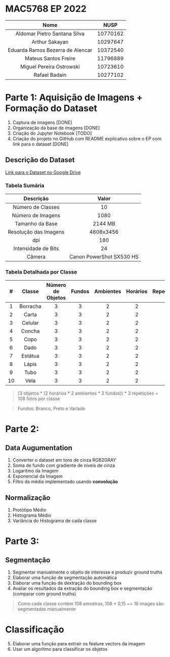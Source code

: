 # MAC5768 EP 2022

| **Nome**                         | **NUSP** |
|:--------------------------------:|:--------:|
| Aldomar Pietro Santana Silva     | 10770162 |
| Arthur Sakayan                   | 10297647 |
| Eduarda Ramos Bezerra de Alencar | 10372540 |
| Mateus Santos Freire             | 11796889 |
| Miguel Pereira Ostrowski         | 10723610 |
| Rafael Badain                    | 10277102 |

# Parte 1: Aquisição de Imagens + Formação do Dataset
1. Captura de imagens [DONE]
2. Organização da base de imagens [DONE]
3. Criação do Jupyter Notebook [TODO]
4. Criação do projeto no GitHub com README explicativo sobre o EP com link para o dataset [DONE]

## Descrição do Dataset
[Link para o Dataset no Google Drive](https://drive.google.com/drive/folders/1Zplj-5pfgdX2heNs4wEfinPCgnrLnIvQ)

### Tabela Sumária

| **Descrição**         | **Valor**                |
|:---------------------:|:------------------------:|
| Número de Classes     | 10                       |
| Número de Imagens     | 1080                     |
| Tamanho da Base       | 2144 MB                  |
| Resolução das Imagens | 4608x3456                |
| dpi                   | 180                      |
| Intensidade de Bits   | 24                       |
| Câmera                | Canon PowerShot SX530 HS |

### Tabela Detalhada por Classe

| **#** | **Classe** | **Número de Objetos** | **Fundos** | **Ambientes** | **Horários** | **Repetições** | **Número de Imagens** |
|:-----:|:----------:|:---------------------:|:----------:|:-------------:|:------------:|:--------------:|:---------------------:|
| 1     | Borracha   | 3                     | 3          | 2             | 2            | 3              | 108                   |
| 2     | Carta      | 3                     | 3          | 2             | 2            | 3              | 108                   |
| 3     | Celular    | 3                     | 3          | 2             | 2            | 3              | 108                   |
| 4     | Concha     | 3                     | 3          | 2             | 2            | 3              | 108                   |
| 5     | Copo       | 3                     | 3          | 2             | 2            | 3              | 108                   |
| 6     | Dado       | 3                     | 3          | 2             | 2            | 3              | 108                   |
| 7     | Estátua    | 3                     | 3          | 2             | 2            | 3              | 108                   |
| 8     | Lápis      | 3                     | 3          | 2             | 2            | 3              | 108                   |
| 9     | Tubo       | 3                     | 3          | 2             | 2            | 3              | 108                   |
| 10    | Vela       | 3                     | 3          | 2             | 2            | 3              | 108                   |

> (3 objetos * (2 horários * 2 ambientes * 3 fundos)) * 3 repetições = 108 fotos por classe

> Fundos: Branco, Preto e Variado

# Parte 2:

## Data Augumentation
1. Converter o dataset em tons de cinza RGB2GRAY
2. Soma de fundo com gradiente de níveis de cinza
3. Logaritmo da Imagem
4. Exponencial da Imagem
5. Filtro da média implementado usando **convolução**

## Normalização
1. Protótipo Médio
2. Histograma Médio
3. Variância do Histograma de cada classe

# Parte 3:

## Segmentação
1. Segmentar manualmente o objeto de interesse e produzir ground truths
2. Elaborar uma função de segmentação automática
3. Elaborar uma função de dextração do bounding box
4. Avaliar os resultados da extração do bounding box e segmentação (comparar com ground truths)

> Como cada classe contém 108 amostras, 108 * 0,15 ~= 16 images são segmentadas manualmente

# Classificação
5. Elaborar uma função para extrair os feature vectors da imagem
6. Usar um algoritmo para classificar os objetos